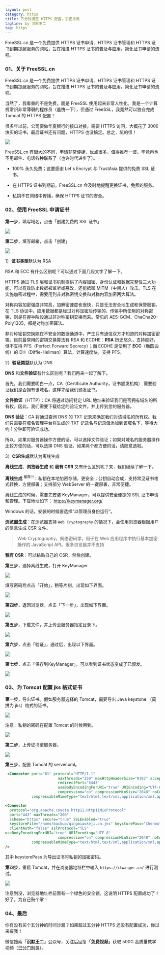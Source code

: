 ```yaml
---
layout: post
category: https
title: 五分钟搞定 HTTPS 配置，手把手教
tagline: by 沉默王二
tag: https
---
```


FreeSSL.cn 是一个免费提供 HTTPS 证书申请、HTTPS 证书管理和 HTTPS 证书到期提醒服务的网站，旨在推进 HTTPS 证书的普及与应用，简化证书申请的流程。

<!--more-->




### 01、关于 FreeSSL.cn

FreeSSL.cn 是一个免费提供 HTTPS 证书申请、HTTPS 证书管理和 HTTPS 证书到期提醒服务的网站，旨在推进 HTTPS 证书的普及与应用，简化证书申请的流程。

当然了，我看重的不是免费，而是 FreeSSL 使用起来非常人性化。我是一个计算机常识非常薄弱的程序员（羞愧一下），但通过 FreeSSL，我竟然可以独自完成 Tomcat 的 HTTPS 配置！

很多年以前，公司要做华夏银行的接口对接，需要 HTTPS 访问，大概花了 3000 块买的证书，最后证书还有问题，HTTPS 也没搞定。总之，坑的很！

![](http://www.itwanger.com/assets/images/2019/11/https-freessl-1.png)

FreeSSL.cn 有很大的不同，申请非常便捷，优点很多，值得推荐一波。毕竟再也不用邮件、电话各种联系了（也许时代进步了）。

- 100% 永久免费；这要感谢 Let's Encrypt 与 TrustAsia 提供的免费 SSL 证书。

- 在 HTTPS 证书到期前，FreeSSL.cn 会及时地提醒更换证书，免费的服务。

- 私钥不在网络中传播，确保 HTTPS 证书的安全。

### 02、使用  FreeSSL 申请证书

**第一步**，填写域名，点击「创建免费的 SSL 证书」

![](http://www.itwanger.com/assets/images/2019/11/https-freessl-2.png)

**第二步**，填写邮箱，点击「创建」

![](http://www.itwanger.com/assets/images/2019/11/https-freessl-3.png)

1）**证书类型**默认为 RSA

RSA 和 ECC 有什么区别呢？可以通过下面几段文字了解一下。

HTTPS 通过 TLS 层和证书机制提供了内容加密、身份认证和数据完整性三大功能，可以有效防止数据被监听或篡改，还能抵御 MITM（中间人）攻击。TLS 在实施加密过程中，需要用到非对称密钥交换和对称内容加密两大算法。

对称内容加密强度非常高，加解密速度也很快，只是无法安全地生成和保管密钥。在 TLS 协议中，应用数据都是经过对称加密后传输的，传输中所使用的对称密钥，则是在握手阶段通过非对称密钥交换而来。常见的 AES-GCM、ChaCha20-Poly1305，都是对称加密算法。

非对称密钥交换能在不安全的数据通道中，产生只有通信双方才知道的对称加密密钥。目前最常用的密钥交换算法有 RSA 和 ECDHE：**RSA** 历史悠久，支持度好，但不支持 PFS（Perfect Forward Secrecy）；而 ECDHE 是使用了 **ECC**（椭圆曲线）的 DH（Diffie-Hellman）算法，计算速度快，支持 PFS。

2）**验证类型**默认为 DNS

**DNS** 和**文件验证**有什么区别呢？我们再来一起了解下。

首先，我们需要明白一点，CA（Certificate Authority，证书颁发机构） 需要验证我们是否拥有该域名，这样才给我们颁发证书。

**文件验证**（HTTP）：CA 将通过访问特定 URL 地址来验证我们是否拥有域名的所有权。因此，我们需要下载给定的验证文件，并上传到您的服务器。

**DNS 验证**：CA 将通过查询 DNS 的 TXT 记录来确定我们对该域名的所有权。我们只需要在域名管理平台将生成的 TXT 记录名与记录值添加到该域名下，等待大约 1 分钟即可验证成功。

所以，如果对服务器操作方便的话，可以选择文件验证；如果对域名的服务器操作比较方便的话，可以选择 DNS 验证。如果两个都方便的话，请随意选啦。

3）**CSR生成**默认为离线生成

**离线生成**、**浏览器生成** 和 **我有 CSR** 又有什么区别呢？来，我们继续了解一下。

**离线生成** <sup>推荐!!!</sup>：私钥在本地加密存储，更安全；公钥自动合成，支持常见证书格式转换，方便部署；支持部分 WebServer 的一键部署，非常便捷。

离线生成的时候，需要先安装 KeyManager，可以提供安全便捷的 SSL 证书申请和管理。下载地址如下：
https://keymanager.org/

Windows 的话，安装的时候要选择“以管理员身份运行”。

**浏览器生成**：在浏览器支持 `Web Cryptography` 的情况下，会使用浏览器根据用户的信息生成 CSR 文件。

>Web Cryptography，网络密码学，用于在 Web 应用程序中执行基本加密操作的 JavaScript API。很多浏览器并不支持

**我有 CSR**：可以粘贴自己的 CSR，然后创建。

**第三步**，选择离线生成，打开 KeyManager

![](http://www.itwanger.com/assets/images/2019/11/https-freessl-4.png)

填写密码后点击「开始」，稍等片刻，出现如下界面。

![](http://www.itwanger.com/assets/images/2019/11/https-freessl-5.png)

**第四步**，返回浏览器，点击「下一步」，出现如下界面。

![](http://www.itwanger.com/assets/images/2019/11/https-freessl-6.png)

**第五步**，下载文件，并上传至服务器指定目录下。

![](http://www.itwanger.com/assets/images/2019/11/https-freessl-7.png)

**第六步**，点击「验证」，通过后，出现以下界面。

![](http://www.itwanger.com/assets/images/2019/11/https-freessl-8.png)

**第七步**，点击「保存到KeyManager」，可以看到证书状态变成了已颁发。

![](http://www.itwanger.com/assets/images/2019/11/https-freessl-9.png)

### 03、为 Tomcat 配置 jks 格式证书

**第一步**，导出证书。假如服务器选择的 Tomcat，需要导出 Java keystone （简拼为 jks）格式的证书。

![](http://www.itwanger.com/assets/images/2019/11/https-freessl-10.png)

注意：私钥的密码在配置 Tomcat 的时候用到。

![](http://www.itwanger.com/assets/images/2019/11/https-freessl-11.png)

**第二步**，上传证书至服务器。

![](http://www.itwanger.com/assets/images/2019/11/https-freessl-12.png)

**第三步**，配置 Tomcat 的 server.xml。

```xml
 <Connector port="81" protocol="HTTP/1.1"
                        maxThreads="250" maxHttpHeaderSize="8192" acceptCount="100" connectionTimeout="60000" keepAliveTimeout="200000"
                        redirectPort="8443"            
                        useBodyEncodingForURI="true" URIEncoding="UTF-8"  
                        compression="on" compressionMinSize="2048" noCompressionUserAgents="gozilla, traviata"   
            compressableMimeType="text/html,text/xml,application/xml,application/json,text/javascript,application/javascript,text/css,text/plain,text/json,image/png,image/gif"/>

<Connector
  protocol="org.apache.coyote.http11.Http11NioProtocol"
  port="443" maxThreads="200"
  scheme="https" secure="true" SSLEnabled="true"
  keystoreFile="/home/backup/qingmiaokeji.cn.jks" keystorePass="Chenmo"
  clientAuth="false" sslProtocol="TLS"
useBodyEncodingForURI="true" URIEncoding="UTF-8"  
                        compression="on" compressionMinSize="2048" noCompressionUserAgents="gozilla, traviata"   
            compressableMimeType="text/html,text/xml,application/xml,application/json,text/javascript,application/javascript,text/css,text/plain,text/json,image/png,image/gif"
/>
```

其中 keystorePass 为导出证书时私钥的加密密码。

**第四步**，重启 Tomcat，并在浏览器地址栏中输入 `https://itwanger.cn/` 进行测试。

![](http://www.itwanger.com/assets/images/2019/11/https-freessl-13.png)

注意到没，浏览器地址栏前面有一个绿色的安全锁，这说明 HTTPS 配置成功了！好了，为自己鼓个掌！

### 04、最后

你有没有买个五分钟的时间沙漏？如果超过五分钟 HTTPS 还没有配置成功，你过来揍我！




微信搜索「**沉默王二**」公众号，关注后回复「**免费视频**」获取 500G 高质量教学视频（[已分门别类](https://mp.weixin.qq.com/s/GjkEyPW0vgIvuDLYQkBM0A)）。
